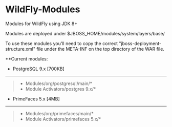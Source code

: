 WildFly-Modules
================
Modules for WildFly using JDK 8+

Modules are deployed under $JBOSS_HOME/modules/system/layers/base/

To use these modules you'll need to copy the correct "jboss-deployment-structure.xml" file under the META-INF on the top directory of the WAR file.

**Current modules:

- PostgreSQL 9.x [700KB]
-------------------------------------------------
> - Modules/org/postgresql/main/*
> - Module Activators/postgres 9.x/*

- PrimeFaces 5.x [4MB]
-------------------------------------------------
> - Modules/org/primefaces/main/*
> - Module Activators/primefaces 5.x/*
